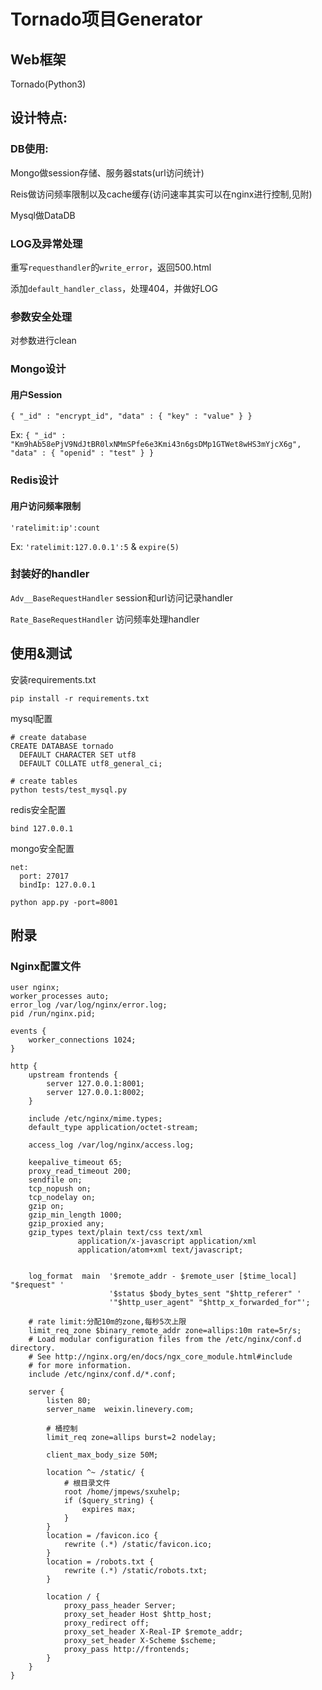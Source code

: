 # Tornado项目Generator

## Web框架
Tornado(Python3)

## 设计特点:

### DB使用:
Mongo做session存储、服务器stats(url访问统计)

Reis做访问频率限制以及cache缓存(访问速率其实可以在nginx进行控制,见附)

Mysql做DataDB

### LOG及异常处理
重写`requesthandler`的`write_error`，返回500.html

添加`default_handler_class`，处理404，并做好LOG

### 参数安全处理
对参数进行clean

### Mongo设计
#### 用户Session
`{ "_id" : "encrypt_id", "data" : { "key" : "value" } }`

Ex: `{ "_id" : "Km9hAb58ePjV9NdJtBR0lxNMmSPfe6e3Kmi43n6gsDMp1GTWet8wHS3mYjcX6g", "data" : { "openid" : "test" } }`

### Redis设计
#### 用户访问频率限制
`'ratelimit:ip':count`

Ex: `'ratelimit:127.0.0.1':5` & `expire(5)`

### 封装好的handler

`Adv__BaseRequestHandler` session和url访问记录handler

`Rate_BaseRequestHandler` 访问频率处理handler

## 使用&测试

安装requirements.txt
```
pip install -r requirements.txt
```

mysql配置
```
# create database
CREATE DATABASE tornado
  DEFAULT CHARACTER SET utf8
  DEFAULT COLLATE utf8_general_ci;

# create tables
python tests/test_mysql.py
```
redis安全配置
```
bind 127.0.0.1
```

mongo安全配置
```
net:
  port: 27017
  bindIp: 127.0.0.1
```

`python app.py -port=8001`

## 附录

### Nginx配置文件
```
user nginx;
worker_processes auto;
error_log /var/log/nginx/error.log;
pid /run/nginx.pid;

events {
    worker_connections 1024;
}

http {
    upstream frontends {
        server 127.0.0.1:8001;
        server 127.0.0.1:8002;
    }

    include /etc/nginx/mime.types;
    default_type application/octet-stream;

    access_log /var/log/nginx/access.log;

    keepalive_timeout 65;
    proxy_read_timeout 200;
    sendfile on;
    tcp_nopush on;
    tcp_nodelay on;
    gzip on;
    gzip_min_length 1000;
    gzip_proxied any;
    gzip_types text/plain text/css text/xml
               application/x-javascript application/xml
               application/atom+xml text/javascript;


    log_format  main  '$remote_addr - $remote_user [$time_local] "$request" '
                      '$status $body_bytes_sent "$http_referer" '
                      '"$http_user_agent" "$http_x_forwarded_for"';

    # rate limit:分配10m的zone,每秒5次上限
    limit_req_zone $binary_remote_addr zone=allips:10m rate=5r/s;
    # Load modular configuration files from the /etc/nginx/conf.d directory.
    # See http://nginx.org/en/docs/ngx_core_module.html#include
    # for more information.
    include /etc/nginx/conf.d/*.conf;

    server {
        listen 80;
        server_name  weixin.linevery.com;

        # 桶控制
        limit_req zone=allips burst=2 nodelay;

        client_max_body_size 50M;

        location ^~ /static/ {
            # 根目录文件
            root /home/jmpews/sxuhelp;
            if ($query_string) {
                expires max;
            }
        }
        location = /favicon.ico {
            rewrite (.*) /static/favicon.ico;
        }
        location = /robots.txt {
            rewrite (.*) /static/robots.txt;
        }

        location / {
            proxy_pass_header Server;
            proxy_set_header Host $http_host;
            proxy_redirect off;
            proxy_set_header X-Real-IP $remote_addr;
            proxy_set_header X-Scheme $scheme;
            proxy_pass http://frontends;
        }
    }
}
```
